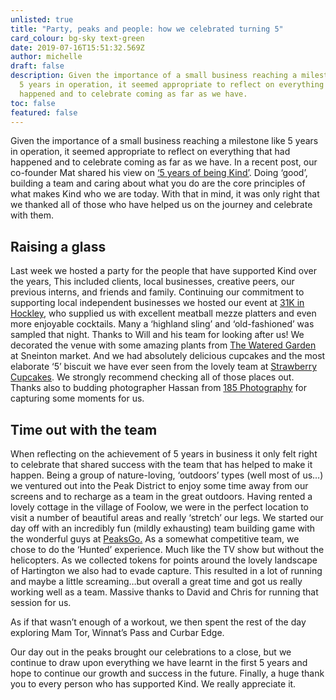 ```yaml
---
unlisted: true
title: "Party, peaks and people: how we celebrated turning 5"
card_colour: bg-sky text-green
date: 2019-07-16T15:51:32.569Z
author: michelle
draft: false
description: Given the importance of a small business reaching a milestone like
  5 years in operation, it seemed appropriate to reflect on everything that had
  happened and to celebrate coming as far as we have.
toc: false
featured: false
---
```

Given the importance of a small business reaching a milestone like 5 years in operation, it seemed appropriate to reflect on everything that had happened and to celebrate coming as far as we have. In a recent post, our co-founder Mat shared his view on [‘5 years of being Kind’](https://madebykind.com/blog/5-years-of-being-kind). Doing ‘good’, building a team and caring about what you do are the core principles of what makes Kind who we are today. With that in mind, it was only right that we thanked all of those who have helped us on the journey and celebrate with them. 

## Raising a glass

Last week we hosted a party for the people that have supported Kind over the years, This included clients, local businesses, creative peers, our previous interns, and friends and family. Continuing our commitment to supporting local independent businesses we hosted our event at [31K in Hockley](https://bar31k.com/), who supplied us with excellent meatball mezze platters and even more enjoyable cocktails. Many a ‘highland sling’ and ‘old-fashioned’ was sampled that night. Thanks to Will and his team for looking after us! We decorated the venue with some amazing plants from [The Watered Garden](https://thewateredgarden.co.uk/) at Sneinton market. And we had absolutely delicious cupcakes and the most elaborate ‘5’ biscuit we have ever seen from the lovely team at [Strawberry Cupcakes](http://www.strawberrycupcakes.co.uk/). We strongly recommend checking all of those places out. Thanks also to budding photographer Hassan from [185 Photography](https://www.instagram.com/185photography/) for capturing some moments for us.

## Time out with the team

When reflecting on the achievement of 5 years in business it only felt right to celebrate that shared success with the team that has helped to make it happen. Being a group of nature-loving, ‘outdoors’ types (well most of us…) we ventured out into the Peak District to enjoy some time away from our screens and to recharge as a team in the great outdoors. Having rented a lovely cottage in the village of Foolow, we were in the perfect location to visit a number of beautiful areas and really ‘stretch’ our legs. We started our day off with an incredibly fun (mildly exhausting) team building game with the wonderful guys at [PeaksGo.](https://www.peaksgo.com/) As a somewhat competitive team, we chose to do the ‘Hunted’ experience. Much like the TV show but without the helicopters. As we collected tokens for points around the lovely landscape of Hartington we also had to evade capture. This resulted in a lot of running and maybe a little screaming…but overall a great time and got us really working well as a team. Massive thanks to David and Chris for running that session for us.

As if that wasn’t enough of a workout, we then spent the rest of the day exploring Mam Tor, Winnat’s Pass and Curbar Edge.

Our day out in the peaks brought our celebrations to a close, but we continue to draw upon everything we have learnt in the first 5 years and hope to continue our growth and success in the future. Finally, a huge thank you to every person who has supported Kind. We really appreciate it.

